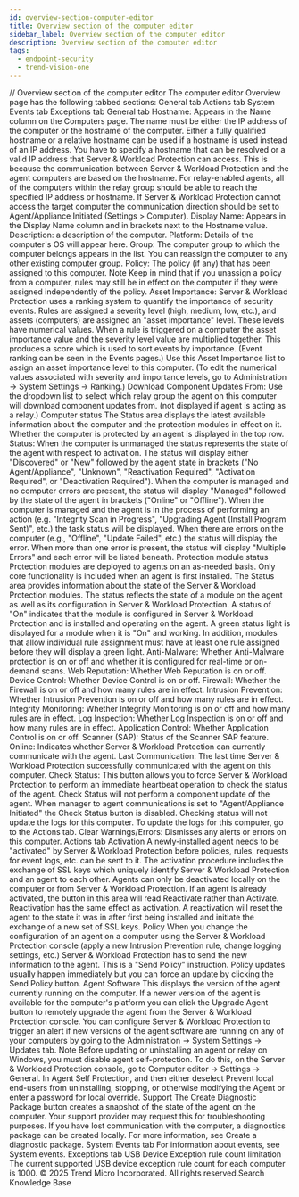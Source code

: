 ```yaml
---
id: overview-section-computer-editor
title: Overview section of the computer editor
sidebar_label: Overview section of the computer editor
description: Overview section of the computer editor
tags:
  - endpoint-security
  - trend-vision-one
---
```


/*<![CDATA[*/ $('#title').html($('meta[name=map-description]').attr('content')); /*]]>*/ Overview section of the computer editor The computer editor Overview page has the following tabbed sections: General tab Actions tab System Events tab Exceptions tab General tab Hostname: Appears in the Name column on the Computers page. The name must be either the IP address of the computer or the hostname of the computer. Either a fully qualified hostname or a relative hostname can be used if a hostname is used instead of an IP address. You have to specify a hostname that can be resolved or a valid IP address that Server & Workload Protection can access. This is because the communication between Server & Workload Protection and the agent computers are based on the hostname. For relay-enabled agents, all of the computers within the relay group should be able to reach the specified IP address or hostname. If Server & Workload Protection cannot access the target computer the communication direction should be set to Agent/Appliance Initiated (Settings > Computer). Display Name: Appears in the Display Name column and in brackets next to the Hostname value. Description: a description of the computer. Platform: Details of the computer's OS will appear here. Group: The computer group to which the computer belongs appears in the list. You can reassign the computer to any other existing computer group. Policy: The policy (if any) that has been assigned to this computer. Note Keep in mind that if you unassign a policy from a computer, rules may still be in effect on the computer if they were assigned independently of the policy. Asset Importance: Server & Workload Protection uses a ranking system to quantify the importance of security events. Rules are assigned a severity level (high, medium, low, etc.), and assets (computers) are assigned an "asset importance" level. These levels have numerical values. When a rule is triggered on a computer the asset importance value and the severity level value are multiplied together. This produces a score which is used to sort events by importance. (Event ranking can be seen in the Events pages.) Use this Asset Importance list to assign an asset importance level to this computer. (To edit the numerical values associated with severity and importance levels, go to Administration → System Settings → Ranking.) Download Component Updates From: Use the dropdown list to select which relay group the agent on this computer will download component updates from. (not displayed if agent is acting as a relay.) Computer status The Status area displays the latest available information about the computer and the protection modules in effect on it. Whether the computer is protected by an agent is displayed in the top row. Status: When the computer is unmanaged the status represents the state of the agent with respect to activation. The status will display either "Discovered" or "New" followed by the agent state in brackets ("No Agent/Appliance", "Unknown", "Reactivation Required", "Activation Required", or "Deactivation Required"). When the computer is managed and no computer errors are present, the status will display "Managed" followed by the state of the agent in brackets ("Online" or "Offline"). When the computer is managed and the agent is in the process of performing an action (e.g. "Integrity Scan in Progress", "Upgrading Agent (Install Program Sent)", etc.) the task status will be displayed. When there are errors on the computer (e.g., "Offline", "Update Failed", etc.) the status will display the error. When more than one error is present, the status will display "Multiple Errors" and each error will be listed beneath. Protection module status Protection modules are deployed to agents on an as-needed basis. Only core functionality is included when an agent is first installed. The Status area provides information about the state of the Server & Workload Protection modules. The status reflects the state of a module on the agent as well as its configuration in Server & Workload Protection. A status of "On" indicates that the module is configured in Server & Workload Protection and is installed and operating on the agent. A green status light is displayed for a module when it is "On" and working. In addition, modules that allow individual rule assignment must have at least one rule assigned before they will display a green light. Anti-Malware: Whether Anti-Malware protection is on or off and whether it is configured for real-time or on-demand scans. Web Reputation: Whether Web Reputation is on or off. Device Control: Whether Device Control is on or off. Firewall: Whether the Firewall is on or off and how many rules are in effect. Intrusion Prevention: Whether Intrusion Prevention is on or off and how many rules are in effect. Integrity Monitoring: Whether Integrity Monitoring is on or off and how many rules are in effect. Log Inspection: Whether Log Inspection is on or off and how many rules are in effect. Application Control: Whether Application Control is on or off. Scanner (SAP): Status of the Scanner SAP feature. Online: Indicates whether Server & Workload Protection can currently communicate with the agent. Last Communication: The last time Server & Workload Protection successfully communicated with the agent on this computer. Check Status: This button allows you to force Server & Workload Protection to perform an immediate heartbeat operation to check the status of the agent. Check Status will not perform a component update of the agent. When manager to agent communications is set to "Agent/Appliance Initiated" the Check Status button is disabled. Checking status will not update the logs for this computer. To update the logs for this computer, go to the Actions tab. Clear Warnings/Errors: Dismisses any alerts or errors on this computer. Actions tab Activation A newly-installed agent needs to be "activated" by Server & Workload Protection before policies, rules, requests for event logs, etc. can be sent to it. The activation procedure includes the exchange of SSL keys which uniquely identify Server & Workload Protection and an agent to each other. Agents can only be deactivated locally on the computer or from Server & Workload Protection. If an agent is already activated, the button in this area will read Reactivate rather than Activate. Reactivation has the same effect as activation. A reactivation will reset the agent to the state it was in after first being installed and initiate the exchange of a new set of SSL keys. Policy When you change the configuration of an agent on a computer using the Server & Workload Protection console (apply a new Intrusion Prevention rule, change logging settings, etc.) Server & Workload Protection has to send the new information to the agent. This is a "Send Policy" instruction. Policy updates usually happen immediately but you can force an update by clicking the Send Policy button. Agent Software This displays the version of the agent currently running on the computer. If a newer version of the agent is available for the computer's platform you can click the Upgrade Agent button to remotely upgrade the agent from the Server & Workload Protection console. You can configure Server & Workload Protection to trigger an alert if new versions of the agent software are running on any of your computers by going to the Administration → System Settings → Updates tab. Note Before updating or uninstalling an agent or relay on Windows, you must disable agent self-protection. To do this, on the Server & Workload Protection console, go to Computer editor → Settings → General. In Agent Self Protection, and then either deselect Prevent local end-users from uninstalling, stopping, or otherwise modifying the Agent or enter a password for local override. Support The Create Diagnostic Package button creates a snapshot of the state of the agent on the computer. Your support provider may request this for troubleshooting purposes. If you have lost communication with the computer, a diagnostics package can be created locally. For more information, see Create a diagnostic package. System Events tab For information about events, see System events. Exceptions tab USB Device Exception rule count limitation The current supported USB device exception rule count for each computer is 1000. © 2025 Trend Micro Incorporated. All rights reserved.Search Knowledge Base